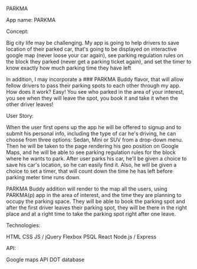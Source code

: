 PARKMA

App name: PARKMA

Concept:

Big city life may be challenging. My app is going to help drivers to save location of their parked car, that's going to be displayed on interactive google map (never loose your car again), see parking regulation rules on the block they parked (never get a parking ticket again), and set the timer to know exactly how much parking time they have left 

In addition, I may incorporate a ### PARKMA Buddy flavor, that will allow fellow drivers to pass their parking spots to each other through my app. How does it work? Easy! You see who parked in the area of your interest, you see when they will leave the spot, you book it and take it when the other driver leaves!

User Story:

When the user first opens up the app he will be offered to signup and to submit his personal info, including the type of car he's driving, he can choose from three options: Sedan, Mini or SUV from a drop-down menu. Then he will be taken to the page rendering his geo position on Google Maps, and he will be able to see parking regulation rules for the block where he wants to park. After user parks his car, he'll be given a choice to save his car's location, so he can easily find it. Also, he will be given a choice to set a timer, that will count down the time he has left before parking meter time runs down.

PARKMA Buddy addition will render to the map all the users, using PARKMA(p) app in the area of interest, and the time they are planning to occupy the parking space. They will be able to book the parking spot and after the first driver leaves their parking spot, they will be there in the right place and at a right time to take the parking spot right after one leave.

Technologies:

HTML CSS JS / jQuery Flexbox PSQL React Node.js / Express

API:

Google maps API DOT database

